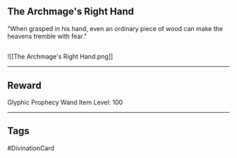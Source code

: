 ## The Archmage's Right Hand
"When grasped in his hand, even an ordinary piece of wood can make the heavens tremble with fear."
## 
![[The Archmage's Right Hand.png]]

---
## Reward
Glyphic Prophecy Wand
Item Level: 100

---
## Tags
#DivinationCard
